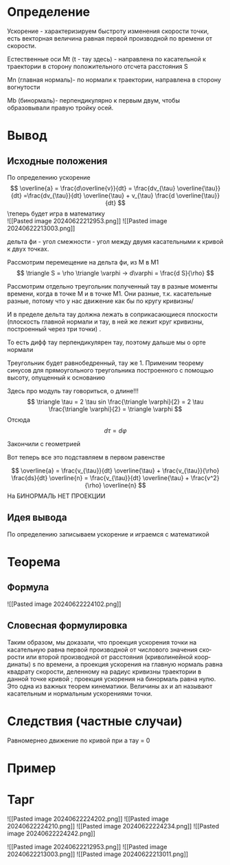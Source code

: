 # Определение
Ускорение - характеризируем быстроту изменения скорости точки, есть векторная величина равная первой производной по времени от скорости.

Естественные оси 
Mt (t - тау здесь) - направлена по касательной к траектории в сторону положительного отсчета расстояния S

Mn (главная нормаль)- по нормали к траектории, направлена в сторону вогнутости 

Mb (бинормаль)- перпендикулярно к первым двум, чтобы образовывали правую тройку осей.

# Вывод
## Исходные положения
По определению ускорение 
$$
\overline{a} = \frac{d\overline{v}}{dt} = \frac{dv_{\tau} \overline{\tau}}{dt} =\frac{dv_{\tau}}{dt} \overline{\tau} + v_{\tau} \frac{d \overline{\tau}}{dt}
$$
\теперь будет игра в математику\
![[Pasted image 20240622212953.png]]
![[Pasted image 20240622213003.png]]

дельта фи - угол смежности - угол между двумя касательными к кривой к двух точках. 

Рассмотрим перемещение на дельта фи, из М в М1
$$
\triangle S = \rho \triangle \varphi -> d\varphi = \frac{d S}{\rho}
$$

Рассмотрим отдельно треугольник полученный тау в разные моменты времени, когда в точке М и в точке М1. Они разные, т.к. касательные разные, потому что у нас движение как бы по кругу кривизны/

И в пределе дельта тау должна лежать в соприкасающиеся плоскости  (плоскость главной нормали и тау, в ней же лежит круг кривизны, построенный через три точки) .

То есть дифф тау перпендикулярен тау, поэтому дальше мы о орте нормали 

Треугольник будет равнобедренный, тау же 1. Применим теорему синусов для прямоугольного треугольника построенного с помощью высоту, опущенный к основанию 

Здесь про модуль тау говориться, о длине!!!
$$
\triangle \tau = 2 \tau sin \frac{\triangle \varphi}{2} = 2 \tau \frac{\triangle \varphi}{2} = \triangle \varphi
$$
Отсюда 
$$
d \tau = d \varphi
$$

Закончили с геометрией 

Вот теперь все это подставляем в первом равенстве 

$$
 \overline{a} = \frac{v_{\tau}}{dt} \overline{\tau} + \frac{v_{\tau}}{\rho} \frac{ds}{dt} \overline{n} = \frac{v_{\tau}}{dt} \overline{\tau} + \frac{v^2}{\rho} \overline{n}
$$
На БИНОРМАЛЬ НЕТ ПРОЕКЦИИ 

## Идея вывода
По определению записываем ускорение и играемся с математикой  

# Теорема
## Формула
![[Pasted image 20240622224102.png]]

## Словесная формулировка 
Таким образом, мы доказали, что проекция ускорения точки на
касательную равна первой производной от числового значения ско­
рости или второй производной от расстояния (криволинейной коор­
динаты) s по времени, а проекция ускорения на главную нормаль
равна квадрату скорости, деленному на радиус кривизны траектории
в данной точке кривой ; проекция ускорения на бинормаль равна
нулю. Это одна из важных теорем кинематики. Величины ах и
ап называют касательным и нормальным ускорениями точки.


# Следствия (частные случаи)
Равномернео движение по кривой при а тау =  0


# Пример


# Тарг
![[Pasted image 20240622224202.png]]
![[Pasted image 20240622224210.png]]
![[Pasted image 20240622224234.png]]
![[Pasted image 20240622224242.png]]

![[Pasted image 20240622212953.png]]
![[Pasted image 20240622213003.png]]
![[Pasted image 20240622213011.png]]



